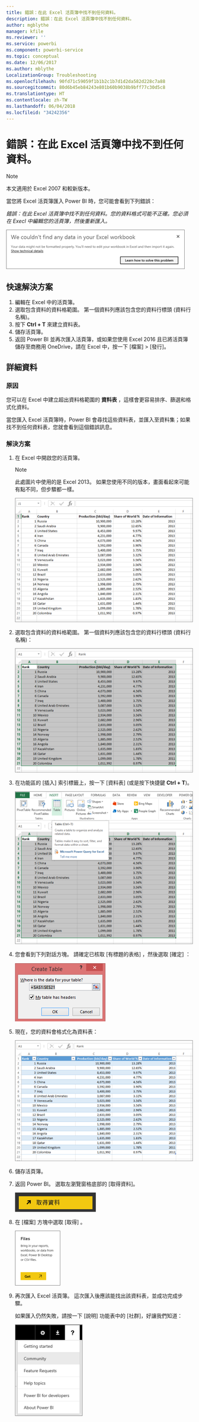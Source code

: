 ```yaml
---
title: 錯誤：在此 Excel 活頁簿中找不到任何資料。
description: 錯誤：在此 Excel 活頁簿中找不到任何資料。
author: mgblythe
manager: kfile
ms.reviewer: ''
ms.service: powerbi
ms.component: powerbi-service
ms.topic: conceptual
ms.date: 12/06/2017
ms.author: mblythe
LocalizationGroup: Troubleshooting
ms.openlocfilehash: 90fd71c59059f1b1b2c1b7d1d2da582d228c7a88
ms.sourcegitcommit: 80d6b45eb84243e801b60b9038b9bff77c30d5c8
ms.translationtype: HT
ms.contentlocale: zh-TW
ms.lasthandoff: 06/04/2018
ms.locfileid: "34242356"
---
```

# <a name="error-we-couldnt-find-any-data-in-your-excel-workbook"></a>錯誤：在此 Excel 活頁簿中找不到任何資料。

>[!NOTE]
>本文適用於 Excel 2007 和較新版本。

當您將 Excel 活頁簿匯入 Power BI 時，您可能會看到下列錯誤：

*錯誤：在此 Excel 活頁簿中找不到任何資料。您的資料格式可能不正確。您必須在 Execl 中編輯您的活頁簿，然後重新匯入。*

![](media/service-admin-troubleshoot-excel-workbook-data/pbi_wecouldntfindanydata.png)

## <a name="quick-solution"></a>快速解決方案
1. 編輯在 Excel 中的活頁簿。
2. 選取包含資料的資料格範圍。 第一個資料列應該包含您的資料行標頭 (資料行名稱)。
3. 按下 **Ctrl + T** 來建立資料表。
4. 儲存活頁簿。
5. 返回 Power BI 並再次匯入活頁簿，或如果您使用 Excel 2016 且已將活頁簿儲存至商務用 OneDrive，請在 Excel 中，按一下 [檔案] > [發行]。

## <a name="details"></a>詳細資料
### <a name="cause"></a>原因
您可以在 Excel 中建立超出資料格範圍的 **資料表** ，這樣會更容易排序、篩選和格式化資料。

當您匯入 Excel 活頁簿時，Power BI 會尋找這些資料表，並匯入至資料集；如果找不到任何資料表，您就會看到這個錯誤訊息。

### <a name="solution"></a>解決方案
1. 在 Excel 中開啟您的活頁簿。 
    >[!NOTE]
    >此處圖片中使用的是 Excel 2013。 如果您使用不同的版本，畫面看起來可能有點不同，但步驟都一樣。
    
    ![](media/service-admin-troubleshoot-excel-workbook-data/pbi_trb_xlwksht1.png)
2. 選取包含資料的資料格範圍。 第一個資料列應該包含您的資料行標頭 (資料行名稱)：
   
    ![](media/service-admin-troubleshoot-excel-workbook-data/pbi_trb_xlwksht2.png)
3. 在功能區的 [插入] 索引標籤上，按一下 [資料表] \(或是按下快捷鍵 **Ctrl + T**)。
   
    ![](media/service-admin-troubleshoot-excel-workbook-data/pbi_trb_xlwksht3.png)
4. 您會看到下列對話方塊。 請確定已核取 [有標題的表格]  ，然後選取 [確定] ：
   
    ![](media/service-admin-troubleshoot-excel-workbook-data/pbi_trb_xlcreatetbl.png)
5. 現在，您的資料會格式化為資料表：
   
    ![](media/service-admin-troubleshoot-excel-workbook-data/pbi_trb_xltbl.png)
6. 儲存活頁簿。
7. 返回 Power BI。 選取左瀏覽窗格底部的 [取得資料]。
   
    ![](media/service-admin-troubleshoot-excel-workbook-data/pbi_getdata.png)
8. 在 [檔案]  方塊中選取 [取得] 。
   
    ![](media/service-admin-troubleshoot-excel-workbook-data/pbi_getfiles.png)
9. 再次匯入 Excel 活頁簿。 這次匯入後應該能找出該資料表，並成功完成步驟。
   
    如果匯入仍然失敗，請按一下 [說明] 功能表中的 [社群]，好讓我們知道：
   
    ![](media/service-admin-troubleshoot-excel-workbook-data/pbi_questionmenucommunity.png)
